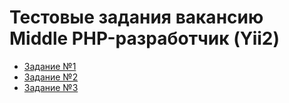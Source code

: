 # Тестовые задания вакансию Middle PHP-разработчик (Yii2)

- [Задание №1](web-dev-php-middle-001.md)
- [Задание №2](web-dev-php-middle-002.md)
- [Задание №3](web-dev-php-middle-003.md)
